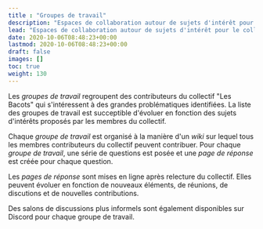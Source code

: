 ```yaml
---
title : "Groupes de travail"
description: "Espaces de collaboration autour de sujets d'intérêt pour le collectif"
lead: "Espaces de collaboration autour de sujets d'intérêt pour le collectif"
date: 2020-10-06T08:48:23+00:00
lastmod: 2020-10-06T08:48:23+00:00
draft: false
images: []
toc: true
weight: 130
---
```


Les *groupes de travail* regroupent des contributeurs du collectif "Les Bacots" qui s'intéressent à des grandes problématiques identifiées.
La liste des groupes de travail est succeptible d'évoluer en fonction des sujets d'intérêts proposés par les membres du collectif.

Chaque *groupe de travail* est organisé à la manière d'un *wiki* sur lequel tous les membres contributeurs du collectif peuvent contribuer.
Pour chaque *groupe de travail*, une série de questions est posée et une *page de réponse* est créée pour chaque question.

Les *pages de réponse* sont mises en ligne après relecture du collectif.
Elles peuvent évoluer en fonction de nouveaux éléments, de réunions, de discutions et de nouvelles contributions.

Des salons de discussions plus informels sont également disponibles sur Discord pour chaque groupe de travail.
